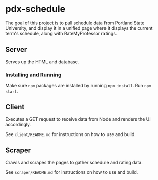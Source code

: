 # pdx-schedule

The goal of this project is to pull schedule data from Portland State University, and display it in a unified page where it displays the current term's schedule, along with RateMyProfessor ratings.

## Server

Serves up the HTML and database.

### Installing and Running

Make sure `npm` packages are installed by running `npm install`.
Run `npm start`.

## Client

Executes a GET request to receive data from Node and renders the UI accordingly.

See `client/README.md` for instructions on how to use and build.

## Scraper

Crawls and scrapes the pages to gather schedule and rating data.

See `scraper/README.md` for instructions on how to use and build.
